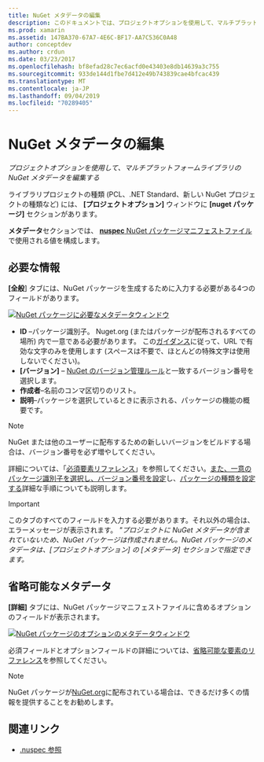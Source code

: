 ```yaml
---
title: NuGet メタデータの編集
description: このドキュメントでは、プロジェクトオプションを使用して、マルチプラットフォームライブラリの NuGet メタデータを編集する方法について説明します。 必須のメタデータと省略可能なメタデータの両方について説明します。
ms.prod: xamarin
ms.assetid: 147BA370-67A7-4E6C-BF17-AA7C536C0A48
author: conceptdev
ms.author: crdun
ms.date: 03/23/2017
ms.openlocfilehash: bf8efad28c7ec6acfd0e43403e8db14639a3c755
ms.sourcegitcommit: 933de144d1fbe7d412e49b743839cae4bfcac439
ms.translationtype: MT
ms.contentlocale: ja-JP
ms.lasthandoff: 09/04/2019
ms.locfileid: "70289405"
---
```

# <a name="editing-nuget-metadata"></a>NuGet メタデータの編集

_プロジェクトオプションを使用して、マルチプラットフォームライブラリの NuGet メタデータを編集する_

ライブラリプロジェクトの種類 (PCL、.NET Standard、新しい NuGet プロジェクトの種類など) には、 **[プロジェクトオプション]** ウィンドウに **[nuget パッケージ]** セクションがあります。

**メタデータ**セクションでは、 [ **nuspec** NuGet パッケージマニフェストファイル](https://docs.microsoft.com/nuget/create-packages/creating-a-package#the-role-and-structure-of-the-nuspec-file)で使用される値を構成します。

## <a name="required-information"></a>必要な情報

**[全般**] タブには、NuGet パッケージを生成するために入力する必要がある4つのフィールドがあります。

[![](metadata-images/metadata-general-sml.png "NuGet パッケージに必要なメタデータウィンドウ")](metadata-images/metadata-general.png#lightbox)

- **ID** –パッケージ識別子。 Nuget.org (またはパッケージが配布されるすべての場所) 内で一意である必要があります。 この[ガイダンス](https://docs.microsoft.com/nuget/create-packages/creating-a-package#choosing-a-unique-package-identifier-and-setting-the-version-number)に従って、URL で有効な文字のみを使用します (スペースは不要で、ほとんどの特殊文字は使用しないでください)。
- **[バージョン]** – [NuGet のバージョン管理ルール](https://docs.microsoft.com/nuget/create-packages/dependency-versions)と一致するバージョン番号を選択します。
- **作成者**–名前のコンマ区切りのリスト。
- **説明**–パッケージを選択しているときに表示される、パッケージの機能の概要です。

> [!NOTE]
> NuGet または他のユーザーに配布するための新しいバージョンをビルドする場合は、バージョン番号を必ず増やしてください。

詳細については、「[必須要素リファレンス](https://docs.microsoft.com/nuget/schema/nuspec#required-metadata-elements)」を参照してください。[また、一意のパッケージ識別子を選択し、バージョン番号を設定](https://docs.microsoft.com/nuget/create-packages/creating-a-package#choosing-a-unique-package-identifier-and-setting-the-version-number)し、[パッケージの種類を設定する](https://docs.microsoft.com/nuget/create-packages/creating-a-package#setting-a-package-type)詳細な手順についても説明します。

> [!IMPORTANT]
> このタブのすべてのフィールドを入力する必要があります。それ以外の場合は、エラーメッセージが表示されます。 _"プロジェクトに NuGet メタデータが含まれていないため、NuGet パッケージは作成されません。NuGet パッケージのメタデータは、[プロジェクトオプション] の [メタデータ] セクションで指定できます。_

## <a name="optional-metadata"></a>省略可能なメタデータ

**[詳細]** タブには、NuGet パッケージマニフェストファイルに含めるオプションのフィールドが表示されます。

[![](metadata-images/metadata-detail-sml.png "NuGet パッケージのオプションのメタデータウィンドウ")](metadata-images/metadata-detail.png#lightbox)

必須フィールドとオプションフィールドの詳細については、[省略可能な要素のリファレンス](https://docs.microsoft.com/nuget/schema/nuspec#optional-metadata-elements)を参照してください。

> [!NOTE]
> NuGet パッケージが[NuGet.org](https://www.nuget.org)に配布されている場合は、できるだけ多くの情報を提供することをお勧めします。


## <a name="related-links"></a>関連リンク

- [.nuspec 参照](https://docs.microsoft.com/nuget/schema/nuspec#general-form-and-schema)
